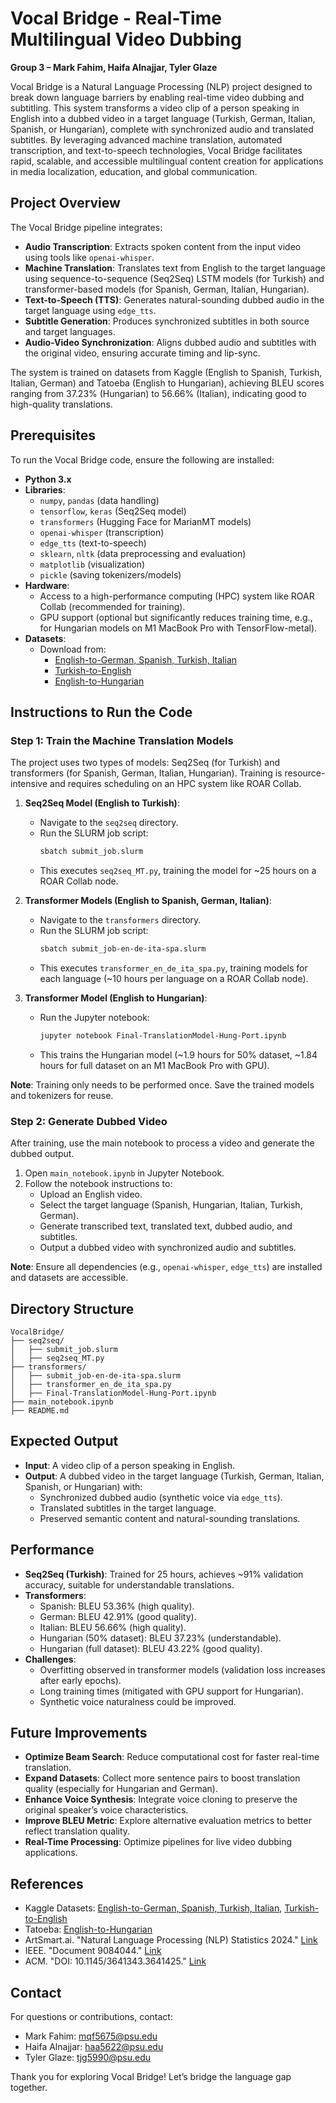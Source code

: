 # Vocal Bridge - Real-Time Multilingual Video Dubbing

**Group 3 – Mark Fahim, Haifa Alnajjar, Tyler Glaze**

Vocal Bridge is a Natural Language Processing (NLP) project designed to break down language barriers by enabling real-time video dubbing and subtitling. This system transforms a video clip of a person speaking in English into a dubbed video in a target language (Turkish, German, Italian, Spanish, or Hungarian), complete with synchronized audio and translated subtitles. By leveraging advanced machine translation, automated transcription, and text-to-speech technologies, Vocal Bridge facilitates rapid, scalable, and accessible multilingual content creation for applications in media localization, education, and global communication.

## Project Overview

The Vocal Bridge pipeline integrates:
- **Audio Transcription**: Extracts spoken content from the input video using tools like `openai-whisper`.
- **Machine Translation**: Translates text from English to the target language using sequence-to-sequence (Seq2Seq) LSTM models (for Turkish) and transformer-based models (for Spanish, German, Italian, Hungarian).
- **Text-to-Speech (TTS)**: Generates natural-sounding dubbed audio in the target language using `edge_tts`.
- **Subtitle Generation**: Produces synchronized subtitles in both source and target languages.
- **Audio-Video Synchronization**: Aligns dubbed audio and subtitles with the original video, ensuring accurate timing and lip-sync.

The system is trained on datasets from Kaggle (English to Spanish, Turkish, Italian, German) and Tatoeba (English to Hungarian), achieving BLEU scores ranging from 37.23% (Hungarian) to 56.66% (Italian), indicating good to high-quality translations.

## Prerequisites

To run the Vocal Bridge code, ensure the following are installed:
- **Python 3.x**
- **Libraries**:
  - `numpy`, `pandas` (data handling)
  - `tensorflow`, `keras` (Seq2Seq model)
  - `transformers` (Hugging Face for MarianMT models)
  - `openai-whisper` (transcription)
  - `edge_tts` (text-to-speech)
  - `sklearn`, `nltk` (data preprocessing and evaluation)
  - `matplotlib` (visualization)
  - `pickle` (saving tokenizers/models)
- **Hardware**:
  - Access to a high-performance computing (HPC) system like ROAR Collab (recommended for training).
  - GPU support (optional but significantly reduces training time, e.g., for Hungarian models on M1 MacBook Pro with TensorFlow-metal).
- **Datasets**:
  - Download from:
    - [English-to-German, Spanish, Turkish, Italian](https://www.kaggle.com/datasets/kaushal2896/english-to-german/data)
    - [Turkish-to-English](https://www.kaggle.com/datasets/seymasa/turkish-to-english-translation-dataset)
    - [English-to-Hungarian](https://tatoeba.org/en/downloads)

## Instructions to Run the Code

### Step 1: Train the Machine Translation Models
The project uses two types of models: Seq2Seq (for Turkish) and transformers (for Spanish, German, Italian, Hungarian). Training is resource-intensive and requires scheduling on an HPC system like ROAR Collab.

1. **Seq2Seq Model (English to Turkish)**:
   - Navigate to the `seq2seq` directory.
   - Run the SLURM job script:
     ```bash
     sbatch submit_job.slurm
     ```
   - This executes `seq2seq_MT.py`, training the model for ~25 hours on a ROAR Collab node.

2. **Transformer Models (English to Spanish, German, Italian)**:
   - Navigate to the `transformers` directory.
   - Run the SLURM job script:
     ```bash
     sbatch submit_job-en-de-ita-spa.slurm
     ```
   - This executes `transformer_en_de_ita_spa.py`, training models for each language (~10 hours per language on a ROAR Collab node).

3. **Transformer Model (English to Hungarian)**:
   - Run the Jupyter notebook:
     ```bash
     jupyter notebook Final-TranslationModel-Hung-Port.ipynb
     ```
   - This trains the Hungarian model (~1.9 hours for 50% dataset, ~1.84 hours for full dataset on an M1 MacBook Pro with GPU).

**Note**: Training only needs to be performed once. Save the trained models and tokenizers for reuse.

### Step 2: Generate Dubbed Video
After training, use the main notebook to process a video and generate the dubbed output.

1. Open `main_notebook.ipynb` in Jupyter Notebook.
2. Follow the notebook instructions to:
   - Upload an English video.
   - Select the target language (Spanish, Hungarian, Italian, Turkish, German).
   - Generate transcribed text, translated text, dubbed audio, and subtitles.
   - Output a dubbed video with synchronized audio and subtitles.

**Note**: Ensure all dependencies (e.g., `openai-whisper`, `edge_tts`) are installed and datasets are accessible.

## Directory Structure
```
VocalBridge/
├── seq2seq/
│   ├── submit_job.slurm
│   ├── seq2seq_MT.py
├── transformers/
│   ├── submit_job-en-de-ita-spa.slurm
│   ├── transformer_en_de_ita_spa.py
│   ├── Final-TranslationModel-Hung-Port.ipynb
├── main_notebook.ipynb
├── README.md
```

## Expected Output
- **Input**: A video clip of a person speaking in English.
- **Output**: A dubbed video in the target language (Turkish, German, Italian, Spanish, or Hungarian) with:
  - Synchronized dubbed audio (synthetic voice via `edge_tts`).
  - Translated subtitles in the target language.
  - Preserved semantic content and natural-sounding translations.

## Performance
- **Seq2Seq (Turkish)**: Trained for 25 hours, achieves ~91% validation accuracy, suitable for understandable translations.
- **Transformers**:
  - Spanish: BLEU 53.36% (high quality).
  - German: BLEU 42.91% (good quality).
  - Italian: BLEU 56.66% (high quality).
  - Hungarian (50% dataset): BLEU 37.23% (understandable).
  - Hungarian (full dataset): BLEU 43.22% (good quality).
- **Challenges**:
  - Overfitting observed in transformer models (validation loss increases after early epochs).
  - Long training times (mitigated with GPU support for Hungarian).
  - Synthetic voice naturalness could be improved.

## Future Improvements
- **Optimize Beam Search**: Reduce computational cost for faster real-time translation.
- **Expand Datasets**: Collect more sentence pairs to boost translation quality (especially for Hungarian and German).
- **Enhance Voice Synthesis**: Integrate voice cloning to preserve the original speaker’s voice characteristics.
- **Improve BLEU Metric**: Explore alternative evaluation metrics to better reflect translation quality.
- **Real-Time Processing**: Optimize pipelines for live video dubbing applications.

## References
- Kaggle Datasets: [English-to-German, Spanish, Turkish, Italian](https://www.kaggle.com/datasets/kaushal2896/english-to-german/data), [Turkish-to-English](https://www.kaggle.com/datasets/seymasa/turkish-to-english-translation-dataset)
- Tatoeba: [English-to-Hungarian](https://tatoeba.org/en/downloads)
- ArtSmart.ai. "Natural Language Processing (NLP) Statistics 2024." [Link](https://artsmart.ai/blog/natural-language-processing-nlp-statistics-2024/)
- IEEE. "Document 9084044." [Link](https://ieeexplore-ieee-org.ezaccess.libraries.psu.edu/document/9084044)
- ACM. "DOI: 10.1145/3641343.3641425." [Link](https://dl-acm-org.ezaccess.libraries.psu.edu/doi/10.1145/3641343.3641425)

## Contact
For questions or contributions, contact:
- Mark Fahim: mqf5675@psu.edu
- Haifa Alnajjar: haa5622@psu.edu
- Tyler Glaze: tjg5990@psu.edu

Thank you for exploring Vocal Bridge! Let’s bridge the language gap together.